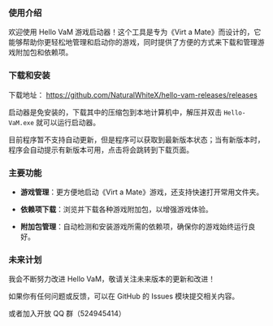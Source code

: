 
### 使用介绍

欢迎使用 Hello VaM 游戏启动器！这个工具是专为《Virt a Mate》而设计的，它能够帮助你更轻松地管理和启动你的游戏，同时提供了方便的方式来下载和管理游戏附加包和依赖项。

### 下载和安装

下载地址：
https://github.com/NaturalWhiteX/hello-vam-releases/releases

启动器是免安装的，下载其中的压缩包到本地计算机中，解压并双击 `Hello-VaM.exe` 就可以运行启动器。

目前程序暂不支持自动更新，但是程序可以获取到最新版本状态；当有新版本时，程序会自动提示有新版本可用，点击将会跳转到下载页面。

### 主要功能

- **游戏管理**：更方便地启动《Virt a Mate》游戏，还支持快速打开常用文件夹。

- **依赖项下载**：浏览并下载各种游戏附加包，以增强游戏体验。

- **附加包管理**：自动检测和安装游戏所需的依赖项，确保你的游戏始终运行良好。

### 未来计划

我会不断努力改进 Hello VaM，敬请关注未来版本的更新和改进！

如果你有任何问题或反馈，可以在 GitHub 的 Issues 模块提交相关内容。

或者加入开放 QQ 群（524945414）


